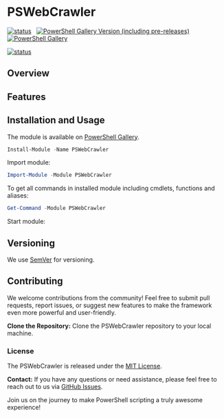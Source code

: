 # PSWebCrawler

[![status](https://img.shields.io/badge/PROD-v0.0.1-green)](https://github.com/voytas75/PSFeedHandler/blob/master/Module/docs/ReleaseNotes.md) &nbsp; [![PowerShell Gallery Version (including pre-releases)](https://img.shields.io/powershellgallery/v/PSFeedHandler)](https://www.powershellgallery.com/packages/PSFeedHandler) &nbsp; [![PowerShell Gallery](https://img.shields.io/powershellgallery/dt/PSFeedHandler)](https://www.powershellgallery.com/packages/PSFeedHandler)

[![status](https://img.shields.io/badge/DEV-v0.0.2-red)](https://github.com/voytas75/PSFeedHandler/blob/master/Module/docs/ReleaseNotes.md)

## Overview


## Features


## Installation and Usage

The module is available on [PowerShell Gallery](https://www.powershellgallery.com/packages/PSWebCrawler).

```powershell
Install-Module -Name PSWebCrawler
```

Import module:

```powershell
Import-Module -Module PSWebCrawler
```

To get all commands in installed module including cmdlets, functions and aliases:

```powershell
Get-Command -Module PSWebCrawler
```

Start module:


## Versioning

We use [SemVer](http://semver.org/) for versioning.

## Contributing

We welcome contributions from the community! Feel free to submit pull requests, report issues, or suggest new features to make the framework even more powerful and user-friendly.

**Clone the Repository:** Clone the PSWebCrawler repository to your local machine.

### License

The PSWebCrawler is released under the [MIT License](https://github.com/voytas75/PSWebCrawler/blob/master/LICENSE).

**Contact:**
If you have any questions or need assistance, please feel free to reach out to us via [GitHub Issues](https://github.com/voytas75/PSWebCrawler/issues).

Join us on the journey to make PowerShell scripting a truly awesome experience!
